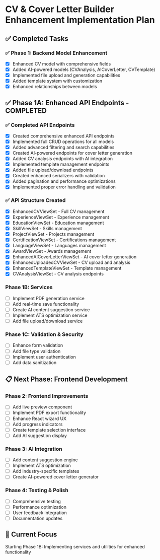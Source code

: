 # CV & Cover Letter Builder Enhancement Implementation Plan

## ✅ Completed Tasks

### ✅ Phase 1: Backend Model Enhancement

- [x] Enhanced CV model with comprehensive fields
- [x] Added AI-powered models (CVAnalysis, AICoverLetter, CVTemplate)
- [x] Implemented file upload and generation capabilities
- [x] Added template system with customization
- [x] Enhanced relationships between models

## ✅ Phase 1A: Enhanced API Endpoints - COMPLETED

### ✅ Completed API Endpoints

- [x] Created comprehensive enhanced API endpoints
- [x] Implemented full CRUD operations for all models
- [x] Added advanced filtering and search capabilities
- [x] Created AI-powered endpoints for cover letter generation
- [x] Added CV analysis endpoints with AI integration
- [x] Implemented template management endpoints
- [x] Added file upload/download endpoints
- [x] Created enhanced serializers with validation
- [x] Added pagination and performance optimizations
- [x] Implemented proper error handling and validation

### ✅ API Structure Created

- [x] EnhancedCVViewSet - Full CV management
- [x] ExperienceViewSet - Experience management
- [x] EducationViewSet - Education management
- [x] SkillViewSet - Skills management
- [x] ProjectViewSet - Projects management
- [x] CertificationViewSet - Certifications management
- [x] LanguageViewSet - Languages management
- [x] AwardViewSet - Awards management
- [x] EnhancedAICoverLetterViewSet - AI cover letter generation
- [x] EnhancedUploadedCVViewSet - CV upload and analysis
- [x] EnhancedTemplateViewSet - Template management
- [x] CVAnalysisViewSet - CV analysis endpoints

### Phase 1B: Services

- [ ] Implement PDF generation service
- [ ] Add real-time save functionality
- [ ] Create AI content suggestion service
- [ ] Implement ATS optimization service
- [ ] Add file upload/download service

### Phase 1C: Validation & Security

- [ ] Enhance form validation
- [ ] Add file type validation
- [ ] Implement user authentication
- [ ] Add data sanitization

## 📋 Next Phase: Frontend Development

### Phase 2: Frontend Improvements

- [ ] Add live preview component
- [ ] Implement PDF export functionality
- [ ] Enhance React wizard UX
- [ ] Add progress indicators
- [ ] Create template selection interface
- [ ] Add AI suggestion display

### Phase 3: AI Integration

- [ ] Add content suggestion engine
- [ ] Implement ATS optimization
- [ ] Add industry-specific templates
- [ ] Create AI-powered cover letter generator

### Phase 4: Testing & Polish

- [ ] Comprehensive testing
- [ ] Performance optimization
- [ ] User feedback integration
- [ ] Documentation updates

## 🎯 Current Focus

Starting Phase 1B: Implementing services and utilities for enhanced functionality
